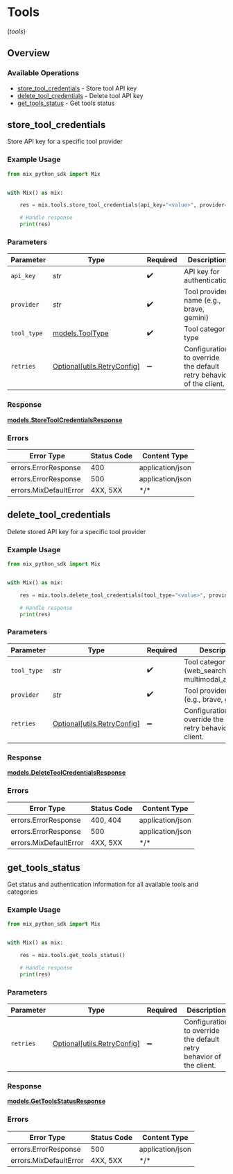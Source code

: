 # Tools
(*tools*)

## Overview

### Available Operations

* [store_tool_credentials](#store_tool_credentials) - Store tool API key
* [delete_tool_credentials](#delete_tool_credentials) - Delete tool API key
* [get_tools_status](#get_tools_status) - Get tools status

## store_tool_credentials

Store API key for a specific tool provider

### Example Usage

<!-- UsageSnippet language="python" operationID="storeToolCredentials" method="post" path="/api/tools/credentials" -->
```python
from mix_python_sdk import Mix


with Mix() as mix:

    res = mix.tools.store_tool_credentials(api_key="<value>", provider="<value>", tool_type="multimodal_analyzer")

    # Handle response
    print(res)

```

### Parameters

| Parameter                                                           | Type                                                                | Required                                                            | Description                                                         |
| ------------------------------------------------------------------- | ------------------------------------------------------------------- | ------------------------------------------------------------------- | ------------------------------------------------------------------- |
| `api_key`                                                           | *str*                                                               | :heavy_check_mark:                                                  | API key for authentication                                          |
| `provider`                                                          | *str*                                                               | :heavy_check_mark:                                                  | Tool provider name (e.g., brave, gemini)                            |
| `tool_type`                                                         | [models.ToolType](../../models/tooltype.md)                         | :heavy_check_mark:                                                  | Tool category type                                                  |
| `retries`                                                           | [Optional[utils.RetryConfig]](../../models/utils/retryconfig.md)    | :heavy_minus_sign:                                                  | Configuration to override the default retry behavior of the client. |

### Response

**[models.StoreToolCredentialsResponse](../../models/storetoolcredentialsresponse.md)**

### Errors

| Error Type             | Status Code            | Content Type           |
| ---------------------- | ---------------------- | ---------------------- |
| errors.ErrorResponse   | 400                    | application/json       |
| errors.ErrorResponse   | 500                    | application/json       |
| errors.MixDefaultError | 4XX, 5XX               | \*/\*                  |

## delete_tool_credentials

Delete stored API key for a specific tool provider

### Example Usage

<!-- UsageSnippet language="python" operationID="deleteToolCredentials" method="delete" path="/api/tools/credentials/{tool_type}/{provider}" -->
```python
from mix_python_sdk import Mix


with Mix() as mix:

    res = mix.tools.delete_tool_credentials(tool_type="<value>", provider="<value>")

    # Handle response
    print(res)

```

### Parameters

| Parameter                                                           | Type                                                                | Required                                                            | Description                                                         |
| ------------------------------------------------------------------- | ------------------------------------------------------------------- | ------------------------------------------------------------------- | ------------------------------------------------------------------- |
| `tool_type`                                                         | *str*                                                               | :heavy_check_mark:                                                  | Tool category type (web_search, multimodal_analyzer)                |
| `provider`                                                          | *str*                                                               | :heavy_check_mark:                                                  | Tool provider name (e.g., brave, gemini)                            |
| `retries`                                                           | [Optional[utils.RetryConfig]](../../models/utils/retryconfig.md)    | :heavy_minus_sign:                                                  | Configuration to override the default retry behavior of the client. |

### Response

**[models.DeleteToolCredentialsResponse](../../models/deletetoolcredentialsresponse.md)**

### Errors

| Error Type             | Status Code            | Content Type           |
| ---------------------- | ---------------------- | ---------------------- |
| errors.ErrorResponse   | 400, 404               | application/json       |
| errors.ErrorResponse   | 500                    | application/json       |
| errors.MixDefaultError | 4XX, 5XX               | \*/\*                  |

## get_tools_status

Get status and authentication information for all available tools and categories

### Example Usage

<!-- UsageSnippet language="python" operationID="getToolsStatus" method="get" path="/api/tools/status" -->
```python
from mix_python_sdk import Mix


with Mix() as mix:

    res = mix.tools.get_tools_status()

    # Handle response
    print(res)

```

### Parameters

| Parameter                                                           | Type                                                                | Required                                                            | Description                                                         |
| ------------------------------------------------------------------- | ------------------------------------------------------------------- | ------------------------------------------------------------------- | ------------------------------------------------------------------- |
| `retries`                                                           | [Optional[utils.RetryConfig]](../../models/utils/retryconfig.md)    | :heavy_minus_sign:                                                  | Configuration to override the default retry behavior of the client. |

### Response

**[models.GetToolsStatusResponse](../../models/gettoolsstatusresponse.md)**

### Errors

| Error Type             | Status Code            | Content Type           |
| ---------------------- | ---------------------- | ---------------------- |
| errors.ErrorResponse   | 500                    | application/json       |
| errors.MixDefaultError | 4XX, 5XX               | \*/\*                  |